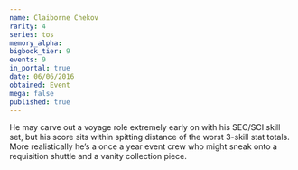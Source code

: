 ```yaml
---
name: Claiborne Chekov
rarity: 4
series: tos
memory_alpha:
bigbook_tier: 9
events: 9
in_portal: true
date: 06/06/2016
obtained: Event
mega: false
published: true
---
```


He may carve out a voyage role extremely early on with his SEC/SCI skill set, but his score sits within spitting distance of the worst 3-skill stat totals. More realistically he’s a once a year event crew who might sneak onto a requisition shuttle and a vanity collection piece.
